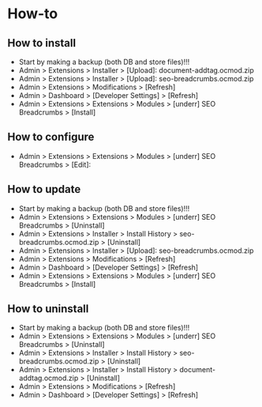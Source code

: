 # How-to

## How to install
* Start by making a backup (both DB and store files)!!!
* Admin > Extensions > Installer > [Upload]: document-addtag.ocmod.zip
* Admin > Extensions > Installer > [Upload]: seo-breadcrumbs.ocmod.zip
* Admin > Extensions > Modifications > [Refresh]
* Admin > Dashboard > [Developer Settings] > [Refresh]
* Admin > Extensions > Extensions > Modules > [underr] SEO Breadcrumbs > [Install]

## How to configure
* Admin > Extensions > Extensions > Modules > [underr] SEO Breadcrumbs > [Edit]:

## How to update
* Start by making a backup (both DB and store files)!!!
* Admin > Extensions > Extensions > Modules > [underr] SEO Breadcrumbs > [Uninstall]
* Admin > Extensions > Installer > Install History > seo-breadcrumbs.ocmod.zip > [Uninstall]
* Admin > Extensions > Installer > [Upload]: seo-breadcrumbs.ocmod.zip
* Admin > Extensions > Modifications > [Refresh]
* Admin > Dashboard > [Developer Settings] > [Refresh]
* Admin > Extensions > Extensions > Modules > [underr] SEO Breadcrumbs > [Install]

## How to uninstall
* Start by making a backup (both DB and store files)!!!
* Admin > Extensions > Extensions > Modules > [underr] SEO Breadcrumbs > [Uninstall]
* Admin > Extensions > Installer > Install History > seo-breadcrumbs.ocmod.zip > [Uninstall]
* Admin > Extensions > Installer > Install History > document-addtag.ocmod.zip > [Uninstall]
* Admin > Extensions > Modifications > [Refresh]
* Admin > Dashboard > [Developer Settings] > [Refresh]
